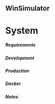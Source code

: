 ## WinSimulator

# System

##### Requirements

##### Development

##### Production

##### Docker

##### Notes
